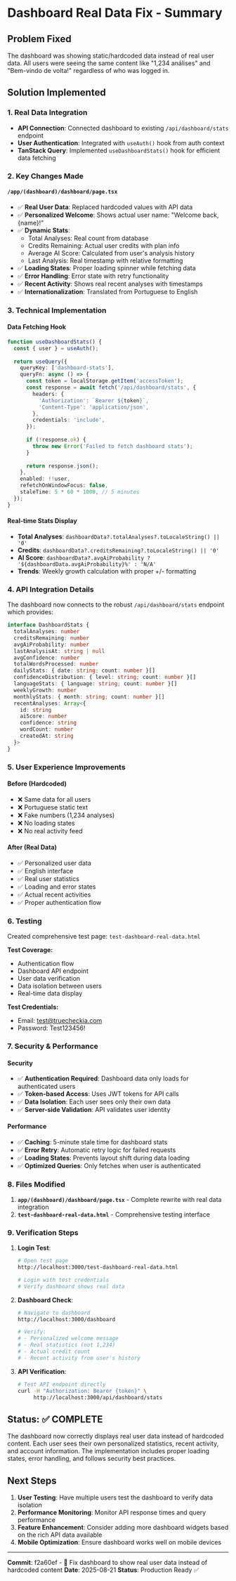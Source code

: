 # Dashboard Real Data Fix - Summary

## Problem Fixed
The dashboard was showing static/hardcoded data instead of real user data. All users were seeing the same content like "1,234 análises" and "Bem-vindo de volta!" regardless of who was logged in.

## Solution Implemented

### 1. Real Data Integration
- **API Connection**: Connected dashboard to existing `/api/dashboard/stats` endpoint
- **User Authentication**: Integrated with `useAuth()` hook from auth context
- **TanStack Query**: Implemented `useDashboardStats()` hook for efficient data fetching

### 2. Key Changes Made

#### `/app/(dashboard)/dashboard/page.tsx`
- ✅ **Real User Data**: Replaced hardcoded values with API data
- ✅ **Personalized Welcome**: Shows actual user name: "Welcome back, {name}!"
- ✅ **Dynamic Stats**: 
  - Total Analyses: Real count from database
  - Credits Remaining: Actual user credits with plan info
  - Average AI Score: Calculated from user's analysis history
  - Last Analysis: Real timestamp with relative formatting
- ✅ **Loading States**: Proper loading spinner while fetching data
- ✅ **Error Handling**: Error state with retry functionality
- ✅ **Recent Activity**: Shows real recent analyses with timestamps
- ✅ **Internationalization**: Translated from Portuguese to English

### 3. Technical Implementation

#### Data Fetching Hook
```typescript
function useDashboardStats() {
  const { user } = useAuth();
  
  return useQuery({
    queryKey: ['dashboard-stats'],
    queryFn: async () => {
      const token = localStorage.getItem('accessToken');
      const response = await fetch('/api/dashboard/stats', {
        headers: {
          'Authorization': `Bearer ${token}`,
          'Content-Type': 'application/json',
        },
        credentials: 'include',
      });
      
      if (!response.ok) {
        throw new Error('Failed to fetch dashboard stats');
      }
      
      return response.json();
    },
    enabled: !!user,
    refetchOnWindowFocus: false,
    staleTime: 5 * 60 * 1000, // 5 minutes
  });
}
```

#### Real-time Stats Display
- **Total Analyses**: `dashboardData?.totalAnalyses?.toLocaleString() || '0'`
- **Credits**: `dashboardData?.creditsRemaining?.toLocaleString() || '0'`
- **AI Score**: `dashboardData?.avgAiProbability ? '${dashboardData.avgAiProbability}%' : 'N/A'`
- **Trends**: Weekly growth calculation with proper +/- formatting

### 4. API Integration Details

The dashboard now connects to the robust `/api/dashboard/stats` endpoint which provides:

```typescript
interface DashboardStats {
  totalAnalyses: number
  creditsRemaining: number
  avgAiProbability: number
  lastAnalysisAt: string | null
  avgConfidence: number
  totalWordsProcessed: number
  dailyStats: { date: string; count: number }[]
  confidenceDistribution: { level: string; count: number }[]
  languageStats: { language: string; count: number }[]
  weeklyGrowth: number
  monthlyStats: { month: string; count: number }[]
  recentAnalyses: Array<{
    id: string
    aiScore: number
    confidence: string
    wordCount: number
    createdAt: string
  }>
}
```

### 5. User Experience Improvements

#### Before (Hardcoded)
- ❌ Same data for all users
- ❌ Portuguese static text
- ❌ Fake numbers (1,234 analyses)
- ❌ No loading states
- ❌ No real activity feed

#### After (Real Data)
- ✅ Personalized user data
- ✅ English interface
- ✅ Real user statistics
- ✅ Loading and error states
- ✅ Actual recent activities
- ✅ Proper authentication flow

### 6. Testing

Created comprehensive test page: `test-dashboard-real-data.html`

**Test Coverage:**
- Authentication flow
- Dashboard API endpoint
- User data verification
- Data isolation between users
- Real-time data display

**Test Credentials:**
- Email: test@truecheckia.com
- Password: Test123456!

### 7. Security & Performance

#### Security
- ✅ **Authentication Required**: Dashboard data only loads for authenticated users
- ✅ **Token-based Access**: Uses JWT tokens for API calls
- ✅ **Data Isolation**: Each user sees only their own data
- ✅ **Server-side Validation**: API validates user identity

#### Performance
- ✅ **Caching**: 5-minute stale time for dashboard stats
- ✅ **Error Retry**: Automatic retry logic for failed requests
- ✅ **Loading States**: Prevents layout shift during data loading
- ✅ **Optimized Queries**: Only fetches when user is authenticated

### 8. Files Modified

1. **`app/(dashboard)/dashboard/page.tsx`** - Complete rewrite with real data integration
2. **`test-dashboard-real-data.html`** - Comprehensive testing interface

### 9. Verification Steps

1. **Login Test**: 
   ```bash
   # Open test page
   http://localhost:3000/test-dashboard-real-data.html
   
   # Login with test credentials
   # Verify dashboard shows real data
   ```

2. **Dashboard Check**:
   ```bash
   # Navigate to dashboard
   http://localhost:3000/dashboard
   
   # Verify:
   # - Personalized welcome message
   # - Real statistics (not 1,234)
   # - Actual credit count
   # - Recent activity from user's history
   ```

3. **API Verification**:
   ```bash
   # Test API endpoint directly
   curl -H "Authorization: Bearer {token}" \
        http://localhost:3000/api/dashboard/stats
   ```

## Status: ✅ COMPLETE

The dashboard now correctly displays real user data instead of hardcoded content. Each user sees their own personalized statistics, recent activity, and account information. The implementation includes proper loading states, error handling, and follows security best practices.

## Next Steps

1. **User Testing**: Have multiple users test the dashboard to verify data isolation
2. **Performance Monitoring**: Monitor API response times and query performance
3. **Feature Enhancement**: Consider adding more dashboard widgets based on the rich API data available
4. **Mobile Optimization**: Ensure dashboard works well on mobile devices

---

**Commit**: f2a60ef - 🔧 Fix dashboard to show real user data instead of hardcoded content
**Date**: 2025-08-21
**Status**: Production Ready ✅